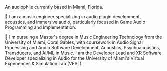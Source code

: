 
An audiophile currently based in Miami, Florida.

📼 I am a music engineer specializing in audio plugin development, acoustics, and immersive audio, particularly focused in Game Audio Programming and Implementation.

📼 I'm pursuing a Master's degree in Music Engineering Technology from the University of Miami, Coral Gables, with coursework in Audio Signal Processing and Audio Software Development, Acoustics, Psychoacoustics, Transducers, and AI/ML in Music. I am the Developer Lead and XR Software Developer specializing in Audio for the University of Miami's Virtual Experiences & Simulation Lab (VESL).

